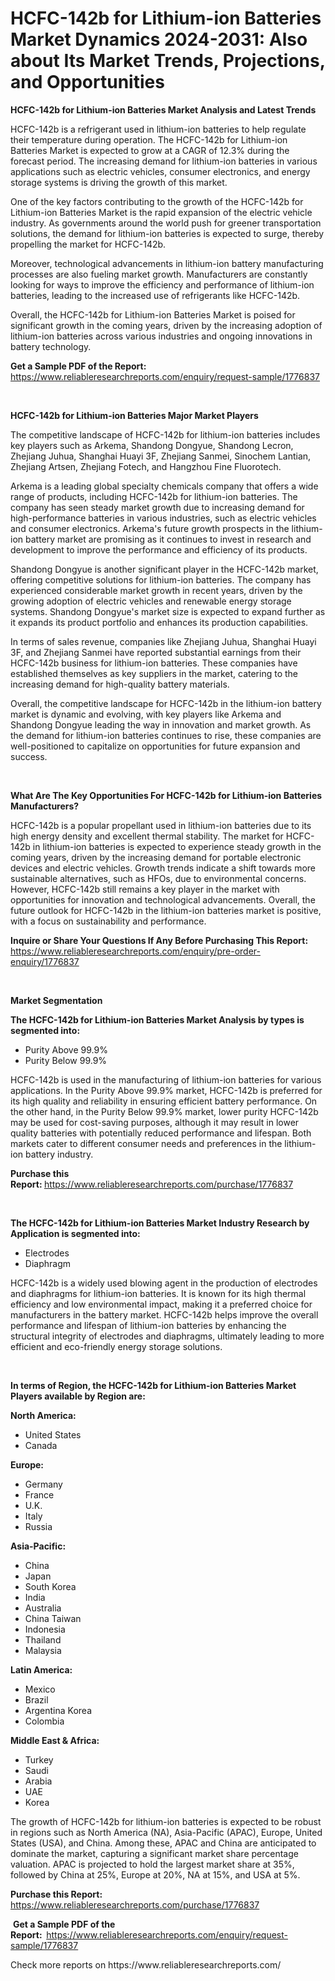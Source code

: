 <p><h1>HCFC-142b for Lithium-ion Batteries Market Dynamics 2024-2031: Also about Its Market Trends, Projections, and Opportunities</h1></p><p><strong>HCFC-142b for Lithium-ion Batteries Market Analysis and Latest Trends</strong></p>
<p><p>HCFC-142b is a refrigerant used in lithium-ion batteries to help regulate their temperature during operation. The HCFC-142b for Lithium-ion Batteries Market is expected to grow at a CAGR of 12.3% during the forecast period. The increasing demand for lithium-ion batteries in various applications such as electric vehicles, consumer electronics, and energy storage systems is driving the growth of this market.</p><p>One of the key factors contributing to the growth of the HCFC-142b for Lithium-ion Batteries Market is the rapid expansion of the electric vehicle industry. As governments around the world push for greener transportation solutions, the demand for lithium-ion batteries is expected to surge, thereby propelling the market for HCFC-142b.</p><p>Moreover, technological advancements in lithium-ion battery manufacturing processes are also fueling market growth. Manufacturers are constantly looking for ways to improve the efficiency and performance of lithium-ion batteries, leading to the increased use of refrigerants like HCFC-142b.</p><p>Overall, the HCFC-142b for Lithium-ion Batteries Market is poised for significant growth in the coming years, driven by the increasing adoption of lithium-ion batteries across various industries and ongoing innovations in battery technology.</p></p>
<p><strong>Get a Sample PDF of the Report:&nbsp;</strong> <a href="https://www.reliableresearchreports.com/enquiry/request-sample/1776837">https://www.reliableresearchreports.com/enquiry/request-sample/1776837</a></p>
<p>&nbsp;</p>
<p><strong>HCFC-142b for Lithium-ion Batteries Major Market Players</strong></p>
<p><p>The competitive landscape of HCFC-142b for lithium-ion batteries includes key players such as Arkema, Shandong Dongyue, Shandong Lecron, Zhejiang Juhua, Shanghai Huayi 3F, Zhejiang Sanmei, Sinochem Lantian, Zhejiang Artsen, Zhejiang Fotech, and Hangzhou Fine Fluorotech. </p><p>Arkema is a leading global specialty chemicals company that offers a wide range of products, including HCFC-142b for lithium-ion batteries. The company has seen steady market growth due to increasing demand for high-performance batteries in various industries, such as electric vehicles and consumer electronics. Arkema's future growth prospects in the lithium-ion battery market are promising as it continues to invest in research and development to improve the performance and efficiency of its products.</p><p>Shandong Dongyue is another significant player in the HCFC-142b market, offering competitive solutions for lithium-ion batteries. The company has experienced considerable market growth in recent years, driven by the growing adoption of electric vehicles and renewable energy storage systems. Shandong Dongyue's market size is expected to expand further as it expands its product portfolio and enhances its production capabilities.</p><p>In terms of sales revenue, companies like Zhejiang Juhua, Shanghai Huayi 3F, and Zhejiang Sanmei have reported substantial earnings from their HCFC-142b business for lithium-ion batteries. These companies have established themselves as key suppliers in the market, catering to the increasing demand for high-quality battery materials.</p><p>Overall, the competitive landscape for HCFC-142b in the lithium-ion battery market is dynamic and evolving, with key players like Arkema and Shandong Dongyue leading the way in innovation and market growth. As the demand for lithium-ion batteries continues to rise, these companies are well-positioned to capitalize on opportunities for future expansion and success.</p></p>
<p>&nbsp;</p>
<p><strong>What Are The Key Opportunities For HCFC-142b for Lithium-ion Batteries Manufacturers?</strong></p>
<p><p>HCFC-142b is a popular propellant used in lithium-ion batteries due to its high energy density and excellent thermal stability. The market for HCFC-142b in lithium-ion batteries is expected to experience steady growth in the coming years, driven by the increasing demand for portable electronic devices and electric vehicles. Growth trends indicate a shift towards more sustainable alternatives, such as HFOs, due to environmental concerns. However, HCFC-142b still remains a key player in the market with opportunities for innovation and technological advancements. Overall, the future outlook for HCFC-142b in the lithium-ion batteries market is positive, with a focus on sustainability and performance.</p></p>
<p><strong>Inquire or Share Your Questions If Any Before Purchasing This Report:</strong> <a href="https://www.reliableresearchreports.com/enquiry/pre-order-enquiry/1776837">https://www.reliableresearchreports.com/enquiry/pre-order-enquiry/1776837</a></p>
<p>&nbsp;</p>
<p><strong>Market Segmentation</strong></p>
<p><strong>The HCFC-142b for Lithium-ion Batteries Market Analysis by types is segmented into:</strong></p>
<p><ul><li>Purity Above 99.9%</li><li>Purity Below 99.9%</li></ul></p>
<p><p>HCFC-142b is used in the manufacturing of lithium-ion batteries for various applications. In the Purity Above 99.9% market, HCFC-142b is preferred for its high quality and reliability in ensuring efficient battery performance. On the other hand, in the Purity Below 99.9% market, lower purity HCFC-142b may be used for cost-saving purposes, although it may result in lower quality batteries with potentially reduced performance and lifespan. Both markets cater to different consumer needs and preferences in the lithium-ion battery industry.</p></p>
<p><strong>Purchase this Report:&nbsp;</strong><a href="https://www.reliableresearchreports.com/purchase/1776837">https://www.reliableresearchreports.com/purchase/1776837</a></p>
<p>&nbsp;</p>
<p><strong>The HCFC-142b for Lithium-ion Batteries Market Industry Research by Application is segmented into:</strong></p>
<p><ul><li>Electrodes</li><li>Diaphragm</li></ul></p>
<p><p>HCFC-142b is a widely used blowing agent in the production of electrodes and diaphragms for lithium-ion batteries. It is known for its high thermal efficiency and low environmental impact, making it a preferred choice for manufacturers in the battery market. HCFC-142b helps improve the overall performance and lifespan of lithium-ion batteries by enhancing the structural integrity of electrodes and diaphragms, ultimately leading to more efficient and eco-friendly energy storage solutions.</p></p>
<p>&nbsp;</p>
<p><strong>In terms of Region, the HCFC-142b for Lithium-ion Batteries Market Players available by Region are:</strong></p>
<p>
    <p> <strong> North America: </strong>
        <ul>
            <li>United States</li>
            <li>Canada</li>
        </ul>
        </p> 
    <p> <strong> Europe: </strong>
        <ul>
            <li>Germany</li>
            <li>France</li>
            <li>U.K.</li>
            <li>Italy</li>
            <li>Russia</li>
        </ul>
        </p> 
    <p> <strong> Asia-Pacific: </strong>
        <ul>
            <li>China</li>
            <li>Japan</li>
            <li>South Korea</li>
            <li>India</li>
            <li>Australia</li>
            <li>China Taiwan</li>
            <li>Indonesia</li>
            <li>Thailand</li>
            <li>Malaysia</li>
        </ul>
        </p> 
    <p> <strong> Latin America: </strong>
        <ul>
            <li>Mexico</li>
            <li>Brazil</li>
            <li>Argentina Korea</li>
            <li>Colombia</li>
        </ul>
        </p> 
    <p> <strong> Middle East & Africa: </strong>
        <ul>
            <li>Turkey</li>
            <li>Saudi</li>
            <li>Arabia</li>
            <li>UAE</li>
            <li>Korea</li>
        </ul>
    </p>
    </p>
<p><p>The growth of HCFC-142b for lithium-ion batteries is expected to be robust in regions such as North America (NA), Asia-Pacific (APAC), Europe, United States (USA), and China. Among these, APAC and China are anticipated to dominate the market, capturing a significant market share percentage valuation. APAC is projected to hold the largest market share at 35%, followed by China at 25%, Europe at 20%, NA at 15%, and USA at 5%.</p></p>
<p><strong>Purchase this Report: </strong><a href="https://www.reliableresearchreports.com/purchase/1776837">https://www.reliableresearchreports.com/purchase/1776837</a></p>
<p>&nbsp;<strong>Get a Sample PDF of the Report:&nbsp;&nbsp;</strong><a href="https://www.reliableresearchreports.com/enquiry/request-sample/1776837">https://www.reliableresearchreports.com/enquiry/request-sample/1776837</a></p>
<p><strong></strong></p>
<p>Check more reports on https://www.reliableresearchreports.com/</p>